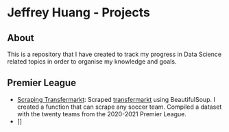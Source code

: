 # Jeffrey Huang - Projects

## About

This is a repository that I have created to track my progress in Data Science related topics in order to organise my knowledge and goals. 

## Premier League 
- [Scraping Transfermarkt](): Scraped [transfermarkt](https://www.transfermarkt.com) using BeautifulSoup. I created a function that can scrape any soccer team. Compiled a dataset with the twenty teams from the 2020-2021 Premier League.
- []


